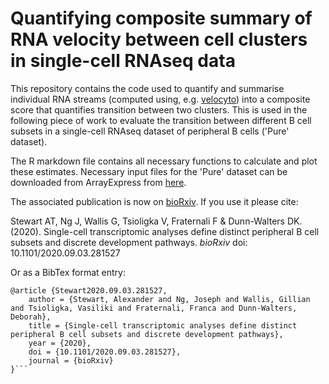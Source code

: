 # Quantifying composite summary of RNA velocity between cell clusters in single-cell RNAseq data

This repository contains the code used to quantify and summarise individual RNA streams (computed using, e.g. [velocyto](http://velocyto.org/)) into a composite score that quantifies transition between two clusters. This is used in the following piece of work to evaluate the transition between different B cell subsets in a single-cell RNAseq dataset of peripheral B cells ('Pure' dataset).

The R markdown file contains all necessary functions to calculate and plot these estimates. Necessary input files for the 'Pure' dataset can be downloaded from ArrayExpress from [here]().

The associated publication is now on [bioRxiv](https://www.biorxiv.org/content/10.1101/2020.09.03.281527v1). If you use it please cite:

Stewart AT, Ng J, Wallis G, Tsioligka V, Fraternali F & Dunn-Walters DK. (2020). Single-cell transcriptomic analyses define distinct peripheral B cell subsets and discrete development pathways. *bioRxiv* doi: 10.1101/2020.09.03.281527 

Or as a BibTex format entry:
```
@article {Stewart2020.09.03.281527,
	author = {Stewart, Alexander and Ng, Joseph and Wallis, Gillian and Tsioligka, Vasiliki and Fraternali, Franca and Dunn-Walters, Deborah},
	title = {Single-cell transcriptomic analyses define distinct peripheral B cell subsets and discrete development pathways},
	year = {2020},
	doi = {10.1101/2020.09.03.281527},
	journal = {bioRxiv}
}```
